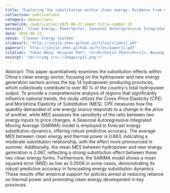 ```yaml
---
title: "Exploring the substitution within clean energy: Evidence from China's top 14 hydropower provinces"
collection: publications
category: manuscripts
permalink: /publication/2025-06-22-paper-title-number-10
excerpt: 'Clean Energy; PowerSector; Seasonal Autoregressive Integrated Moving Average (SARIMA); Substitution Effect'
date: 2025-06-22
venue: 'Cleaner Energy Systems'
slidesurl: 'http://junjie-zhen.github.io/files/slides1.pdf'
paperurl: 'http://junjie-zhen.github.io/files/paper11.pdf'
citation: 'Yubao Wang, Huiyuan Pan*, <i><b>Junjie Zhen</b></i>, Boyang Xu. (2024). &quot;Exploring the substitution within clean energy: Evidence from China's top 14 hydropower provinces.&quot; <i>Cleaner Energy Systems</i>.  https://doi.org/10.1016/j.cles.2024.100152'
excerpt: "<br/><img src='/images/p11.png'>"
---
```


Abstract: This paper quantitatively examines the substitution effects within China's clean energy sector, focusing on the hydropower and new energy generation sectors across the top 14 hydropower-producing provinces, which collectively contribute to over 80 % of the country's total hydropower output. To provide a comprehensive analysis of regions that significantly influence national trends, the study utilizes the Cross-Price Elasticity (CPE) and Morishima Elasticity of Substitution (MES). CPE measures how the quantity demanded of one energy source responds to a change in the price of another, while MES assesses the sensitivity of the ratio between two energy inputs to price changes. A Seasonal Autoregressive Integrated Moving Average (SARIMA) model is employed to forecast energy substitution dynamics, offering robust predictive accuracy. The average MES between clean energy and thermal power is 0.663, indicating a moderate substitution relationship, with the effect more pronounced in summer. Additionally, the mean MES between hydropower and new energy generation is 2.067, reflecting a strong substitution effect between these two clean energy forms. Furthermore, the SARIMA model shows a mean squared error (MSE) as low as 0.0006 in some cases, demonstrating its robust predictive accuracy in forecasting energy substitution dynamics. These results offer empirical support for policies aimed at reducing reliance on thermal power and promoting clean energy development in key provinces.
